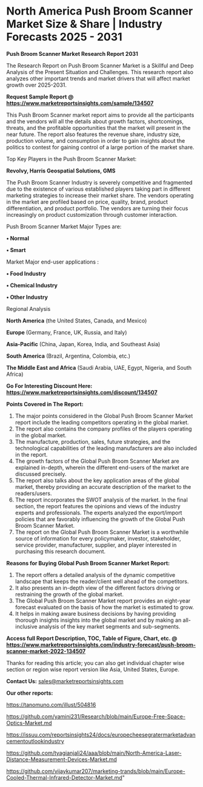  # North America Push Broom Scanner Market Size & Share | Industry Forecasts 2025 - 2031

<strong>Push Broom Scanner Market Research Report 2031</strong>

The Research Report on Push Broom Scanner Market is a Skillful and Deep Analysis of the Present Situation and Challenges. This research report also analyzes other important trends and market drivers that will affect market growth over 2025-2031.

<strong>Request Sample Report @ <a href=https://www.marketreportsinsights.com/sample/134507>https://www.marketreportsinsights.com/sample/134507</a></strong>

This Push Broom Scanner market report aims to provide all the participants and the vendors will all the details about growth factors, shortcomings, threats, and the profitable opportunities that the market will present in the near future. The report also features the revenue share, industry size, production volume, and consumption in order to gain insights about the politics to contest for gaining control of a large portion of the market share.

Top Key Players in the Push Broom Scanner Market:

<strong>Revolvy, Harris Geospatial Solutions, GMS</strong>

The Push Broom Scanner Industry is severely competitive and fragmented due to the existence of various established players taking part in different marketing strategies to increase their market share. The vendors operating in the market are profiled based on price, quality, brand, product differentiation, and product portfolio. The vendors are turning their focus increasingly on product customization through customer interaction.

Push Broom Scanner Market Major Types are:

<strong>• Normal

• Smart</strong>

Market Major end-user applications :

<strong>• Food Industry

• Chemical Industry

• Other Industry</strong>

Regional Analysis

</u><strong><b>North America</b></strong> (the United States, Canada, and Mexico)

<strong><b>Europe </b></strong>(Germany, France, UK, Russia, and Italy)

<strong><b>Asia-Pacific</b></strong> (China, Japan, Korea, India, and Southeast Asia)

<strong><b>South America</b></strong> (Brazil, Argentina, Colombia, etc.)

<strong><b>The Middle East and Africa</b></strong> (Saudi Arabia, UAE, Egypt, Nigeria, and South Africa)

<strong>Go For Interesting Discount Here: <a href=https://www.marketreportsinsights.com/discount/134507>https://www.marketreportsinsights.com/discount/134507</a></strong>

<strong>Points Covered in The Report:</strong>
<ol>
  <li>The major points considered in the Global Push Broom Scanner Market report include the leading competitors operating in the global market.</li>
  <li>The report also contains the company profiles of the players operating in the global market.</li>
  <li>The manufacture, production, sales, future strategies, and the technological capabilities of the leading manufacturers are also included in the report.</li>
  <li>The growth factors of the Global Push Broom Scanner Market are explained in-depth, wherein the different end-users of the market are discussed precisely.</li>
  <li>The report also talks about the key application areas of the global market, thereby providing an accurate description of the market to the readers/users.</li>
  <li>The report incorporates the SWOT analysis of the market. In the final section, the report features the opinions and views of the industry experts and professionals. The experts analyzed the export/import policies that are favorably influencing the growth of the Global Push Broom Scanner Market.</li>
  <li>The report on the Global Push Broom Scanner Market is a worthwhile source of information for every policymaker, investor, stakeholder, service provider, manufacturer, supplier, and player interested in purchasing this research document.</li>
</ol>
<strong>Reasons for Buying Global Push Broom Scanner Market Report:</strong>

<ol>
  <li>The report offers a detailed analysis of the dynamic competitive landscape that keeps the reader/client well ahead of the competitors.</li>
  <li>It also presents an in-depth view of the different factors driving or restraining the growth of the global market.</li>
  <li>The Global Push Broom Scanner Market report provides an eight-year forecast evaluated on the basis of how the market is estimated to grow.</li>
  <li>It helps in making aware business decisions by having providing thorough insights insights into the global market and by making an all-inclusive analysis of the key market segments and sub-segments.</li>
</ol>
<strong>Access full Report Description, TOC, Table of Figure, Chart, etc. @ <a href=https://www.marketreportsinsights.com/industry-forecast/push-broom-scanner-market-2022-134507>https://www.marketreportsinsights.com/industry-forecast/push-broom-scanner-market-2022-134507</a></strong>


Thanks for reading this article; you can also get individual chapter wise section or region wise report version like Asia, United States, Europe.

<strong>Contact Us:</strong>
sales@marketreportsinsights.com

<strong>Our other reports:</strong>

<a href=https://tanomuno.com/illust/504816>https://tanomuno.com/illust/504816</a>

<a href=https://github.com/yamini231/Research/blob/main/Europe-Free-Space-Optics-Market.md>https://github.com/yamini231/Research/blob/main/Europe-Free-Space-Optics-Market.md</a>

<a href=https://issuu.com/reportsinsights24/docs/europecheesegratermarketadvancementoutlookindustry>https://issuu.com/reportsinsights24/docs/europecheesegratermarketadvancementoutlookindustry</a>

<a href=https://github.com/tyagianjali24/aaa/blob/main/North-America-Laser-Distance-Measurement-Devices-Market.md>https://github.com/tyagianjali24/aaa/blob/main/North-America-Laser-Distance-Measurement-Devices-Market.md</a>

<a href=https://github.com/vijaykumar207/marketing-trands/blob/main/Europe-Cooled-Thermal-Infrared-Detector-Market.md>https://github.com/vijaykumar207/marketing-trands/blob/main/Europe-Cooled-Thermal-Infrared-Detector-Market.md</a>"
